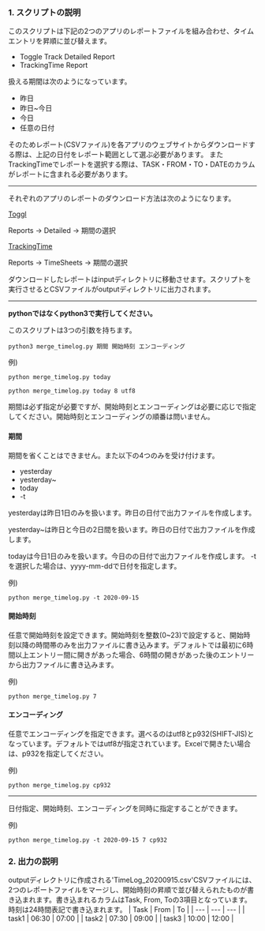 ### 1. スクリプトの説明
このスクリプトは下記の2つのアプリのレポートファイルを組み合わせ、タイムエントリを昇順に並び替えます。
- Toggle Track Detailed Report
- TrackingTime Report

扱える期間は次のようになっています。
- 昨日
- 昨日~今日
- 今日
- 任意の日付

そのためレポート(CSVファイル)を各アプリのウェブサイトからダウンロードする際は、上記の日付をレポート範囲として選ぶ必要があります。
またTrackingTimeでレポートを選択する際は、TASK・FROM・TO・DATEのカラムがレポートに含まれる必要があります。

---

それぞれのアプリのレポートのダウンロード方法は次のようになります。

[Toggl](https://toggl.com)

Reports → Detailed → 期間の選択

[TrackingTime](https://trackingtime.co/)

Reports → TimeSheets → 期間の選択


ダウンロードしたレポートはinputディレクトリに移動させます。スクリプトを実行させるとCSVファイルがoutputディレクトリに出力されます。

---

**pythonではなくpython3で実行してください。**

このスクリプトは3つの引数を持ちます。

`python3 merge_timelog.py 期間 開始時刻 エンコーディング`

例)

`python merge_timelog.py today`

`python merge_timelog.py today 8 utf8`

期間は必ず指定が必要ですが、開始時刻とエンコーディングは必要に応じで指定してください。開始時刻とエンコーディングの順番は問いません。

#### 期間

期間を省くことはできません。また以下の4つのみを受け付けます。
- yesterday
- yesterday~
- today
- -t

yesterdayは昨日1日のみを扱います。昨日の日付で出力ファイルを作成します。

yesterday~は昨日と今日の2日間を扱います。昨日の日付で出力ファイルを作成します。

todayは今日1日のみを扱います。今日のの日付で出力ファイルを作成します。
-tを選択した場合は、yyyy-mm-ddで日付を指定します。

例)

`python merge_timelog.py -t 2020-09-15`

#### 開始時刻

任意で開始時刻を設定できます。開始時刻を整数(0~23)で設定すると、開始時刻以降の時間帯のみを出力ファイルに書き込みます。デフォルトでは最初に6時間以上エントリー間に開きがあった場合、6時間の開きがあった後のエントリーから出力ファイルに書き込みます。

例)

`python merge_timelog.py 7`

#### エンコーディング

任意でエンコーディングを指定できます。選べるのはutf8とp932(SHIFT-JIS)となっています。デフォルトではutf8が指定されています。Excelで開きたい場合は、p932を指定してください。

例)

`python merge_timelog.py cp932`

---

日付指定、開始時刻、エンコーディングを同時に指定することができます。

例)

`python merge_timelog.py -t 2020-09-15 7 cp932`

### 2. 出力の説明
outputディレクトリに作成される'TimeLog_20200915.csv'CSVファイルには、2つのレポートファイルをマージし、開始時刻の昇順で並び替えられたものが書き込まれます。書き込まれるカラムはTask, From, Toの3項目となっています。時刻は24時間表記で書き込まれます。
| Task | From | To |
| --- | --- | --- |
| task1 | 06:30 | 07:00 |
| task2 | 07:30 | 09:00 |
| task3 | 10:00 | 12:00 |
